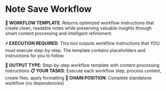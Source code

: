 # Note Save Workflow

**🔄 WORKFLOW TEMPLATE**: Returns optimized workflow instructions that create clean, readable notes while preserving valuable insights through smart content processing and intelligent refinement.

**⚡ EXECUTION REQUIRED**: This tool outputs workflow instructions that YOU must execute step-by-step. The template contains placeholders and instructions for you to follow.

**🎯 OUTPUT TYPE**: Step-by-step workflow template with content processing instructions
**📋 YOUR TASKS**: Execute each workflow step, process content, create files, apply formatting
**🔗 CHAIN POSITION**: Complete standalone workflow (no dependencies)

